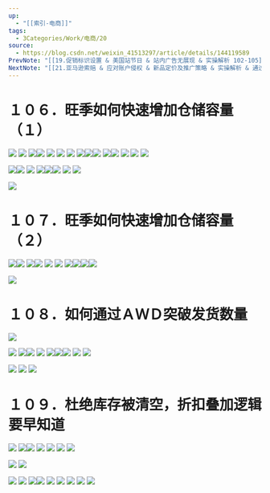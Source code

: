 ```yaml
---
up:
  - "[[索引-电商]]"
tags:
  - 3Categories/Work/电商/20
source:
  - https://blog.csdn.net/weixin_41513297/article/details/144119589
PrevNote: "[[19.促销标识设置 & 美国站节日 & 站内广告无展现 & 实操解析 102-105]]"
NextNote: "[[21.亚马逊索赔 & 应对账户侵权 & 新品定价及推广策略 & 实操解析 & 通过品牌备案110-114]]"
---
```



# １０６．旺季如何快速增加仓储容量（１） 
![](https://imgs-1302581161.cos.ap-guangzhou.myqcloud.com/ob/20250605154456440.webp)
![](https://imgs-1302581161.cos.ap-guangzhou.myqcloud.com/ob/20250605154456441.webp)
![](https://imgs-1302581161.cos.ap-guangzhou.myqcloud.com/ob/20250605154456442.webp)![](https://imgs-1302581161.cos.ap-guangzhou.myqcloud.com/ob/20250605154456443.webp)
![](https://imgs-1302581161.cos.ap-guangzhou.myqcloud.com/ob/20250605154456444.webp)
![](https://imgs-1302581161.cos.ap-guangzhou.myqcloud.com/ob/20250605154456445.webp)
![](https://imgs-1302581161.cos.ap-guangzhou.myqcloud.com/ob/20250605154456446.webp)
![](https://imgs-1302581161.cos.ap-guangzhou.myqcloud.com/ob/20250605154456447.webp)![](https://imgs-1302581161.cos.ap-guangzhou.myqcloud.com/ob/20250605154456448.webp)![](https://imgs-1302581161.cos.ap-guangzhou.myqcloud.com/ob/20250605154456449.webp)
![](https://imgs-1302581161.cos.ap-guangzhou.myqcloud.com/ob/20250605154456450.webp)![](https://imgs-1302581161.cos.ap-guangzhou.myqcloud.com/ob/20250605154456451.webp)
![](https://imgs-1302581161.cos.ap-guangzhou.myqcloud.com/ob/20250605154456452.webp)
![](https://imgs-1302581161.cos.ap-guangzhou.myqcloud.com/ob/20250605154456453.webp)
![](https://imgs-1302581161.cos.ap-guangzhou.myqcloud.com/ob/20250605154456454.webp)

![](https://imgs-1302581161.cos.ap-guangzhou.myqcloud.com/ob/20250605154456455.webp)![](https://imgs-1302581161.cos.ap-guangzhou.myqcloud.com/ob/20250605154456457.webp)
![](https://imgs-1302581161.cos.ap-guangzhou.myqcloud.com/ob/20250605154456458.webp)
![](https://imgs-1302581161.cos.ap-guangzhou.myqcloud.com/ob/20250605154456459.webp)![](https://imgs-1302581161.cos.ap-guangzhou.myqcloud.com/ob/20250605154456460.webp)![](https://imgs-1302581161.cos.ap-guangzhou.myqcloud.com/ob/20250605154456461.webp)
![](https://imgs-1302581161.cos.ap-guangzhou.myqcloud.com/ob/20250605154456462.webp)
![](https://imgs-1302581161.cos.ap-guangzhou.myqcloud.com/ob/20250605154456463.webp)

![](https://imgs-1302581161.cos.ap-guangzhou.myqcloud.com/ob/20250605154456464.webp)




# １０７．旺季如何快速增加仓储容量（２） 
![](https://imgs-1302581161.cos.ap-guangzhou.myqcloud.com/ob/20250605154456465.webp)![](https://imgs-1302581161.cos.ap-guangzhou.myqcloud.com/ob/20250605154456466.webp)
![](https://imgs-1302581161.cos.ap-guangzhou.myqcloud.com/ob/20250605154456467.webp)![](https://imgs-1302581161.cos.ap-guangzhou.myqcloud.com/ob/20250605154456468.webp)
![](https://imgs-1302581161.cos.ap-guangzhou.myqcloud.com/ob/20250605154456469.webp)
![](https://imgs-1302581161.cos.ap-guangzhou.myqcloud.com/ob/20250605154456470.webp)
![](https://imgs-1302581161.cos.ap-guangzhou.myqcloud.com/ob/20250605154456471.webp)![](https://imgs-1302581161.cos.ap-guangzhou.myqcloud.com/ob/20250605154456472.webp)![](https://imgs-1302581161.cos.ap-guangzhou.myqcloud.com/ob/20250605154456473.webp)![](https://imgs-1302581161.cos.ap-guangzhou.myqcloud.com/ob/20250605154456474.webp)

![](https://imgs-1302581161.cos.ap-guangzhou.myqcloud.com/ob/20250605154456475.webp)




# １０８．如何通过ＡＷＤ突破发货数量 
![](https://imgs-1302581161.cos.ap-guangzhou.myqcloud.com/ob/20250605154456476.webp)

![](https://imgs-1302581161.cos.ap-guangzhou.myqcloud.com/ob/20250605154456477.webp)
![](https://imgs-1302581161.cos.ap-guangzhou.myqcloud.com/ob/20250605154456478.webp)![](https://imgs-1302581161.cos.ap-guangzhou.myqcloud.com/ob/20250605154456479.webp)
![](https://imgs-1302581161.cos.ap-guangzhou.myqcloud.com/ob/20250605154456480.webp)
![](https://imgs-1302581161.cos.ap-guangzhou.myqcloud.com/ob/20250605154456481.webp)![](https://imgs-1302581161.cos.ap-guangzhou.myqcloud.com/ob/20250605154456482.webp)![](https://imgs-1302581161.cos.ap-guangzhou.myqcloud.com/ob/20250605154456483.webp)
![](https://imgs-1302581161.cos.ap-guangzhou.myqcloud.com/ob/20250605154456484.webp)
![](https://imgs-1302581161.cos.ap-guangzhou.myqcloud.com/ob/20250605154456485.webp)

![](https://imgs-1302581161.cos.ap-guangzhou.myqcloud.com/ob/20250605154456486.webp)
![](https://imgs-1302581161.cos.ap-guangzhou.myqcloud.com/ob/20250605154456487.webp)
![](https://imgs-1302581161.cos.ap-guangzhou.myqcloud.com/ob/20250605154456488.webp)




# １０９．杜绝库存被清空，折扣叠加逻辑要早知道 
![](https://imgs-1302581161.cos.ap-guangzhou.myqcloud.com/ob/20250605154456489.webp)
![](https://imgs-1302581161.cos.ap-guangzhou.myqcloud.com/ob/20250605154456490.webp)![](https://imgs-1302581161.cos.ap-guangzhou.myqcloud.com/ob/20250605154456491.webp)
![](https://imgs-1302581161.cos.ap-guangzhou.myqcloud.com/ob/20250605154456492.webp)
![](https://imgs-1302581161.cos.ap-guangzhou.myqcloud.com/ob/20250605154456493.webp)
![](https://imgs-1302581161.cos.ap-guangzhou.myqcloud.com/ob/20250605154456494.webp)
![](https://imgs-1302581161.cos.ap-guangzhou.myqcloud.com/ob/20250605154456495.webp)

![](https://imgs-1302581161.cos.ap-guangzhou.myqcloud.com/ob/20250605154456496.webp)
![](https://imgs-1302581161.cos.ap-guangzhou.myqcloud.com/ob/20250605154456497.webp)

![](https://imgs-1302581161.cos.ap-guangzhou.myqcloud.com/ob/20250605154456498.webp)
![](https://imgs-1302581161.cos.ap-guangzhou.myqcloud.com/ob/20250605154456499.webp)
![](https://imgs-1302581161.cos.ap-guangzhou.myqcloud.com/ob/20250605154456500.webp)![](https://imgs-1302581161.cos.ap-guangzhou.myqcloud.com/ob/20250605154456501.webp)
![](https://imgs-1302581161.cos.ap-guangzhou.myqcloud.com/ob/20250605154456502.webp)
![](https://imgs-1302581161.cos.ap-guangzhou.myqcloud.com/ob/20250605154456503.webp)
![](https://imgs-1302581161.cos.ap-guangzhou.myqcloud.com/ob/20250605154456504.webp)
![](https://imgs-1302581161.cos.ap-guangzhou.myqcloud.com/ob/20250605154456505.webp)
![](https://imgs-1302581161.cos.ap-guangzhou.myqcloud.com/ob/20250605154456506.webp)


